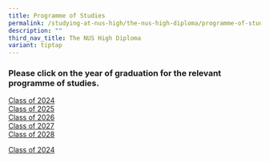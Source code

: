 ```yaml
---
title: Programme of Studies
permalink: /studying-at-nus-high/the-nus-high-diploma/programme-of-studies/
description: ""
third_nav_title: The NUS High Diploma
variant: tiptap
---
```

<h3><strong>Please click on the year of graduation for the relevant programme of studies.</strong></h3><p><a href="/files/grad2024.pdf" rel="noopener noreferrer" target="_blank">Class of 2024</a><br><a href="/files/grad2025.pdf" rel="noopener noreferrer" target="_blank"> Class of 2025</a><br><a href="/files/grad2026.pdf" rel="noopener noreferrer" target="_blank"> Class of 2026</a><br><a href="/files/grad2027.pdf" rel="noopener noreferrer" target="_blank"> Class of 2027</a><br><a href="/files/grad2028.pdf" rel="noopener noreferrer" target="_blank"> Class of 2028</a></p><p></p><p><a href="/files/POS/POS_Class_of_2024.pdf" rel="noopener noreferrer nofollow" target="_blank">Class of 2024</a></p>